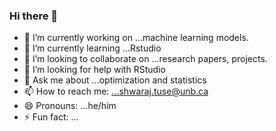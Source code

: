 ### Hi there 👋

<!--
**shwarajtuse/shwarajtuse** is a ✨ _special_ ✨ repository because its `README.md` (this file) appears on your GitHub profile.

Here are some ideas to get you started:
-->
- 🔭 I’m currently working on ...machine learning models.
- 🌱 I’m currently learning ...Rstudio
- 👯 I’m looking to collaborate on ...research papers, projects. 
- 🤔 I’m looking for help with RStudio
- 💬 Ask me about ...optimization and statistics
- 📫 How to reach me: ...shwaraj.tuse@unb.ca
- 😄 Pronouns: ...he/him
- ⚡ Fun fact: ...

